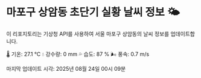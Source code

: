 
# 마포구 상암동 초단기 실황 날씨 정보 🌤️

이 리포지토리는 기상청 API를 사용하여 서울 마포구 상암동의 날씨 정보를 업데이트합니다. 

🌡️ 기온: 27.1 ℃
💧 강수량: 0 mm
💦 습도: 87 %
🌬️ 풍속: 0.7 m/s

마지막 업데이트 시각: 2025년 08월 24일 00시 09분    
